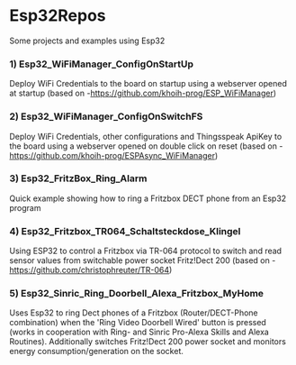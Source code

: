 # Esp32Repos

Some projects and examples using Esp32

### 1) Esp32_WiFiManager_ConfigOnStartUp
Deploy WiFi Credentials to the board on startup using a webserver opened at startup
(based on -https://github.com/khoih-prog/ESP_WiFiManager)

### 2) Esp32_WiFiManager_ConfigOnSwitchFS
Deploy WiFi Credentials, other configurations and Thingsspeak ApiKey to the board using a webserver opened on double click on reset
(based on -https://github.com/khoih-prog/ESPAsync_WiFiManager)

### 3) Esp32_FritzBox_Ring_Alarm
Quick example showing how to ring a Fritzbox DECT phone from an Esp32 program

### 4) Esp32_Fritzbox_TR064_Schaltsteckdose_Klingel
Using ESP32 to control a Fritzbox via TR-064 protocol to switch and read sensor values from switchable power socket Fritz!Dect 200
(based on  -https://github.com/christophreuter/TR-064)

### 5) Esp32_Sinric_Ring_Doorbell_Alexa_Fritzbox_MyHome
Uses Esp32 to ring Dect phones of a Fritzbox (Router/DECT-Phone combination) when the 'Ring Video Doorbell Wired' button is pressed (works in cooperation with Ring- and Sinric Pro-Alexa Skills and Alexa Routines).
Additionally switches Fritz!Dect 200 power socket and monitors energy consumption/generation on the socket.
